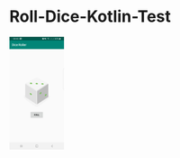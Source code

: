 # Roll-Dice-Kotlin-Test

<img align="left" height="200" src="https://github.com/fabiohxcx/Roll-Dice-Kotlin-Test/blob/master/Screenshot_20190815-084505_Dice%20Roller.jpg?raw=true">

